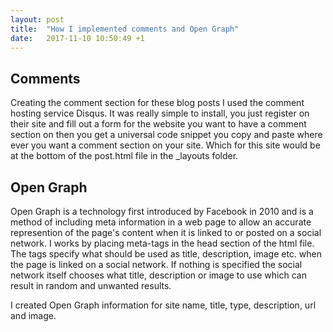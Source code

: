 ```yaml
---
layout: post
title:  "How I implemented comments and Open Graph"
date:   2017-11-10 10:50:49 +1
---
```


## Comments
Creating the comment section for these blog posts I used the comment hosting service Disqus. It was really simple to install, you just register on their site and fill out a form for the website you want to have a comment section on then you get a universal code snippet you copy and paste where ever you want a comment section on your site. Which for this site would be at the bottom of the post.html file in the _layouts folder.

## Open Graph
Open Graph is a technology first introduced by Facebook in 2010 and is a method of including meta information in a web page to allow an accurate represention of the page's content when it is linked to or posted on a social network. I works by placing meta-tags in the head section of the html file. The tags specify what should be used as title, description, image etc. when the page is linked on a social network. If nothing is specified the social network itself chooses what title, description or image to use which can result in random and unwanted results.

I created Open Graph information for site name, title, type, description, url and image.